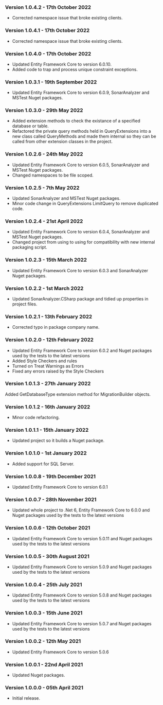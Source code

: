 ### Version 1.0.4.2 - 17th October 2022

* Corrected namespace issue that broke existing clients.

### Version 1.0.4.1 - 17th October 2022

* Corrected namespace issue that broke existing clients.

### Version 1.0.4.0 - 17th October 2022

* Updated Entity Framework Core to version 6.0.10.
* Added code to trap and process unique constraint exceptions.

### Version 1.0.3.1 - 19th September 2022

* Updated Entity Framework Core to version 6.0.9, SonarAnalyzer and MSTest Nuget packages.

### Version 1.0.3.0 - 29th May 2022

* Added extension methods to check the existance of a specified database or table.
* Refactored the private query methods held in QueryExtensions into a new class called QueryMethods and made them internal so they can be called from other extension classes in the project.

### Version 1.0.2.6 - 24th May 2022

* Updated Entity Framework Core to version 6.0.5, SonarAnalyzer and MSTest Nuget packages.
* Changed namespaces to be file scoped.

### Version 1.0.2.5 - 7th May 2022

* Updated SonarAnalyzer and MSTest Nuget packages.
* Minor code change in QueryExtensions LimitQuery to remove duplicated code.

### Version 1.0.2.4 - 21st April 2022

* Updated Entity Framework Core to version 6.0.4, SonarAnalyzer and MSTest Nuget packages.
* Changed project from using <Version> to using <VersionPrefix> for compatibility with new internal packaging script.

### Version 1.0.2.3 - 15th March 2022

* Updated Entity Framework Core to version 6.0.3 and SonarAnalyzer Nuget packages.

### Version 1.0.2.2 - 1st March 2022

* Updated SonarAnalyzer.CSharp package and tidied up properties in project files.

### Version 1.0.2.1 - 13th February 2022

* Corrected typo in package company name.

### Version 1.0.2.0 - 12th February 2022

* Updated Entity Framework Core to version 6.0.2 and Nuget packages used by the tests to the latest versions
* Added Style Checkers and rules
* Turned on Treat Warnings as Errors
* Fixed any errors raised by the Style Checkers

### Version 1.0.1.3 - 27th January 2022

Added GetDatabaseType extension method for MigrationBuilder objects.

### Version 1.0.1.2 - 16th January 2022

* Minor code refactoring.

### Version 1.0.1.1 - 15th January 2022

* Updated project so it builds a Nuget package.

### Version 1.0.1.0 - 1st January 2022

* Added support for SQL Server.

### Version 1.0.0.8 - 19th December 2021

* Updated Entity Framework Core to version 6.0.1
 
### Version 1.0.0.7 - 28th November 2021

* Updated whole project to .Net 6, Entity Framework Core to 6.0.0 and Nuget packages used by the tests to the latest versions

### Version 1.0.0.6 - 12th October 2021

* Updated Entity Framework Core to version 5.0.11 and Nuget packages used by the tests to the latest versions

### Version 1.0.0.5 - 30th August 2021

* Updated Entity Framework Core to version 5.0.9 and Nuget packages used by the tests to the latest versions

### Version 1.0.0.4 - 25th July 2021

* Updated Entity Framework Core to version 5.0.8 and Nuget packages used by the tests to the latest versions

### Version 1.0.0.3 - 15th June 2021

* Updated Entity Framework Core to version 5.0.7 and Nuget packages used by the tests to the latest versions

### Version 1.0.0.2 - 12th May 2021 

* Updated Entity Framework Core to version 5.0.6

### Version 1.0.0.1 - 22nd April 2021 

* Updated Nuget packages.

### Version 1.0.0.0 - 05th April 2021 

* Initial release.
